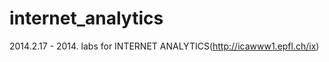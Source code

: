 internet_analytics
============
2014.2.17 - 2014.
labs for INTERNET ANALYTICS(http://icawww1.epfl.ch/ix)

